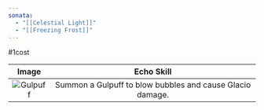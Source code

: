 ```yaml
---
sonata:
  - "[[Celestial Light]]"
  - "[[Freezing Frost]]"
---
```

#1cost

|                                       Image                                        |                        Echo Skill                         |
| :--------------------------------------------------------------------------------: | :-------------------------------------------------------: |
| ![Gulpuff](https://img.game8.co/3883838/fa9f9ff9da038ee814396f2344fd1acb.png/show) | Summon a Gulpuff to blow bubbles and cause Glacio damage. |
